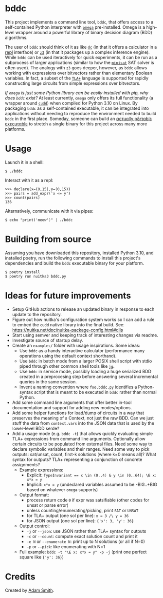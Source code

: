 # bddc

This project implements a command line tool, `bddc`, that offers access to a self-contained Python interpreter with [`omega`](https://github.com/tulip-control/omega) pre-installed. Omega is a high-level wrapper around a powerful library of binary decision diagram (BDD) algorithms.

The user of `bddc` should think of it as like [`dc`](https://en.wikipedia.org/wiki/Dc_(computer_program)) (in that it offers a calculator in a [repl](https://en.wikipedia.org/wiki/Read%E2%80%93eval%E2%80%93print_loop) interface) or [`z3`](https://github.com/Z3Prover/z3) (in that it packages up a complex inference engine). While `bddc` can be used iteractively for quick experiments, it can be run as a subprocess of larger applications (similar to how the [`minisat`](http://minisat.se/) SAT solver is often used). The analogy with `z3` goes deeper, however, as `bddc` allows working with expressions over bitvectors rather than elementary Boolean variables. In fact, a subset of the [`TLA+`](https://lamport.azurewebsites.net/tla/tla.html) language is supported for rapidly constructing large circuits from simple expressions over bitvectors.

*If `omega` is just some Python library can be easily installed with pip, why does `bddc` exist?* At least currently, `omega` only offers its full functionality (a wrapper around [`cudd`](https://github.com/ivmai/cudd)) when compiled for Python 3.10 on Linux. By packaging `bddc` as a self-contained executable, it can be integrated into applications without needing to reproduce the environment needed to build `bddc` in the first place. Someday, someone can build an [αcτµαlly pδrταblε εxεcµταblε](https://justine.lol/ape.html) to stretch a single binary for this project across many more platforms.

# Usage

Launch it in a shell:

    $ ./bddc

Interact with it as a repl:

    >>> declare(x=(0,15),y=(0,15))
    >>> pairs = add_expr('x <= y')
    >>> count(pairs)
    136

Alternatively, communicate with it via pipes:

    $ echo "print('meow')" | ./bddc

# Building from source

Assuming you have downloaded this repository, installed Python 3.10, and installed poetry, run the following commands to install this project's dependencies and build the `bddc` executable binary for your platform.

    $ poetry install
    $ poetry run nuitka3 bddc.py

# Ideas for future improvements

 * Setup GitHub actions to release an updated binary in response to each update to the repository.
 * Figure out how nuitka's configuration system works so I can add a rule to embed the `cudd` native library into the final build. See: https://nuitka.net/doc/nuitka-package-config.html#dlls
 * Start using semver and keeping track of interesting changes via readme.
 * Investigate source of startup delay.
 * Create an `examples/` folder with usage inspirations. Some ideas:
    - Use `bddc` as a handy interactive calculator (performance many operations using the default context shorthand).
    - Use `bddc` in batch mode from a larger POSIX shell script with stdio piped through other common shell tools like [`jq`](https://jqlang.github.io/jq/).
    - Use `bddc` in service mode, possibly loading a huge serialized BDD created in a preprocesing step before answering several incremental queries in the same session.
    - Invent a naming convention where `foo.bddc.py` identifies a Python-syntax script that is meant to be executed in `bddc` rather than normal Python.
 * Add some command line arguments that offer better in-tool documentation and support for adding new modes/options.
 * Add some helper functions for load/dump of circuits in a way that preserves the meaning of a Context, not just the raw BDD. Can we just stuff the data from `context.vars` into the JSON data that is used by the lower-level BDD serde?
 * Add a usage mode (e.g. `bddc -t`) that allows quickly evaluating simple TLA+ expressions from command line arguments. Optionally allow certain circuits to be populated from external files. Need some way to declare symbolic variables and their ranges. Need some way to pick outputs: sat/unsat, count, first-k solutions (where k=0 means all)? What syntax for outputs? TLA+ representing a conjunction of concrete assignments?
   - Example expressions:
     - Explicit: `TypeInvariant == x \in (0..4) & y \in (0..64); \E x: x*x = y`
     - Implicit: `x*x = y` (undeclared variables assumed to be -BIG..+BIG based on whatever `omega` supports)
   - Output format:
     - process return code `0` if expr was satsifiable (other codes for unsat or parse error)
     - unless counting/enumerating/picking, print `SAT` or `UNSAT`
     - for TLA+ output (one sol per line): `x = 3 /\ y = 36`
     - for JSON output (one sol per line): `{'x': 3, 'y': 36}`
   - Output control:
     - `-j` or `--json`: use JSON rather than TLA+ syntax for outputs
     - `-c` or `--count`: compute exact solution count and print it
     - `-e N` or `--enumerate N`: print up to N solutions (or all if N=0)
     - `-p` or `--pick`: like enumerating with N=1
   - Full example: `bddc -t "\E x: x*x = y" -p -j` (print one perfect square like `{'y': 36}`)
 
# Credits

Created by [Adam Smith](https://adamsmith.as/).
